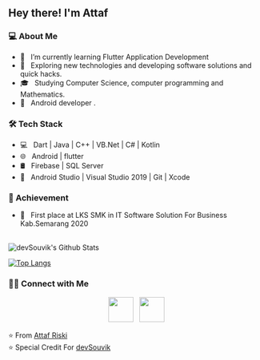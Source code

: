 <h2> Hey there! I'm Attaf</h2>

<h3> 💻 About Me </h3>

- 🔭 &nbsp; I’m currently learning Flutter Application Development
- 🤔 &nbsp; Exploring new technologies and developing software solutions and quick hacks.
- 🎓 &nbsp; Studying Computer Science, computer programming and Mathematics.
- 💼 &nbsp; Android developer .

<h3>🛠 Tech Stack</h3>

- 💻 &nbsp; Dart | Java | C++ | VB.Net | C# | Kotlin 
- 🌐 &nbsp; Android | flutter
- 🛢 &nbsp; Firebase | SQL Server
- 🔧 &nbsp; Android Studio | Visual Studio 2019 | Git | Xcode

<h3>💛 Achievement</h3>

- 💛 &nbsp; First place at LKS SMK in IT Software Solution For Business Kab.Semarang 2020


<br>

<img align="center" src="https://github-readme-stats.vercel.app/api?username=attaf-riski&include_all_commits=true&count_private=true&show_icons=true&line_height=20&title_color=7A7ADB&icon_color=2234AE&text_color=D3D3D3&bg_color=0,000000,130F40" alt="devSouvik's Github Stats">

</br>

[![Top Langs](https://github-readme-stats.vercel.app/api/top-langs/?username=attaf-riski&layout=compact&text_color=daf7dc&bg_color=151515)](https://github.com/devSouvik/github-readme-stats)


<h3> 🤝🏻 Connect with Me </h3>

<p align="center">
&nbsp; <a href="https://www.instagram.com/ataf_riski/" target="_blank" rel="noopener noreferrer"><img src="https://img.icons8.com/plasticine/100/000000/instagram-new.png" width="50" /></a>  
&nbsp; <a href="mailto:attafriski27@gmail.com" target="_blank" rel="noopener noreferrer"><img src="https://img.icons8.com/plasticine/100/000000/gmail.png"  width="50" /></a>
</p>

⭐️ From [Attaf Riski](https://github.com/attaf-riski)
<br>
⭐️ Special Credit For [devSouvik](https://github.com/devSouvik)

